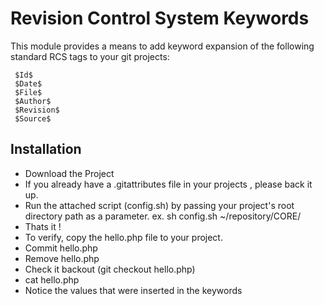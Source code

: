 # Revision Control System Keywords #

This module provides a means to add keyword expansion of the following 
standard RCS tags to your git projects:

	 $Id$
	 $Date$
	 $File$
	 $Author$
	 $Revision$
	 $Source$

## Installation ##
* Download the Project
* If you already have a .gitattributes file in your projects , please back it up. 
* Run the attached script (config.sh) by passing your project's root directory path as a parameter.
ex. sh config.sh ~/repository/CORE/
* Thats it ! 
* To verify, copy the hello.php file to your project. 
* Commit hello.php
* Remove hello.php
* Check it backout (git checkout hello.php)
* cat hello.php
* Notice the values that were inserted in the keywords
